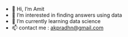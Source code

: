 - 👋 Hi, I’m Amit
- 👀 I’m interested in finding answers using data
- 🌱 I’m currently learning data science 
- 📫 contact me : akpradhn@gmail.com

<!---
amitkpv1/amitkpv1 is a ✨ special ✨ repository because its `README.md` (this file) appears on your GitHub profile.
You can click the Preview link to take a look at your changes.
--->

